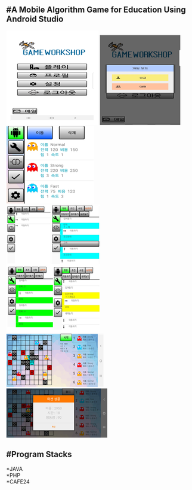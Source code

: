 #A Mobile Algorithm Game for Education Using Android Studio  
---
![Menu](./02.png)
![Play](./01.png)
![robot](./05.png)  
![program](./03.png)
![Simulation](./04.png)
![result](./06.png)  
  
#Program Stacks
---
*JAVA  
*PHP  
*CAFE24
